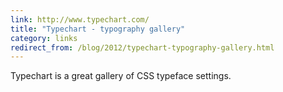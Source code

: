 ```yaml
---
link: http://www.typechart.com/
title: "Typechart - typography gallery"
category: links
redirect_from: /blog/2012/typechart-typography-gallery.html
---
```


Typechart is a great gallery of CSS typeface settings.
